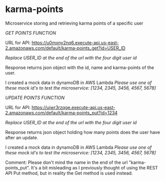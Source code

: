 # karma-points
Microservice storing and retrieving karma points of a specific user


*GET POINTS FUNCTION*

URL for API:
https://u0mxny2nq6.execute-api.us-east-2.amazonaws.com/default/karma-points_get?id=USER_ID

*Replace USER_ID at the end of the url with the four digit user id*

Response returns json object with the id, name and karma-points of the user.

I created a mock data in dynamoDB in AWS Lambda
*Please use one of these mock id's to test the microservice: [1234, 2345, 3456, 4567, 5678]*


*UPDATE POINTS FUNCTION*

URL for API:
https://uiwr3rzqge.execute-api.us-east-2.amazonaws.com/default/karma-points_put?id=1234

*Replace USER_ID at the end of the url with the four digit user id*

Response returns json object holding how many points does the user have after an update.

I created a mock data in dynamoDB in AWS Lambda
*Please use one of these mock id's to test the microservice: [1234, 2345, 3456, 4567, 5678]*

Comment: Please don't mind the name in the end of the url "karma-points_put". It's a bit misleading as I previously thought of using the REST API Put method, but in reality the Get method is used instead.